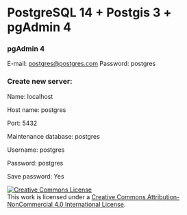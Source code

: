 # PostgreSQL 14 + Postgis 3 + pgAdmin 4

### pgAdmin 4

E-mail: postgres@postgres.com
Password: postgres

### Create new server:
Name: localhost

Host name: postgres

Port: 5432

Maintenance database: postgres

Username: postgres

Password: postgres

Save password: Yes

<a rel="license" href="http://creativecommons.org/licenses/by-nc/4.0/">
    <img alt="Creative Commons License" style="border-width:0" src="https://i.creativecommons.org/l/by-nc/4.0/88x31.png" />
</a>
<br />
This work is licensed under a <a rel="license" href="http://creativecommons.org/licenses/by-nc/4.0/">Creative Commons Attribution-NonCommercial 4.0 International License</a>.
